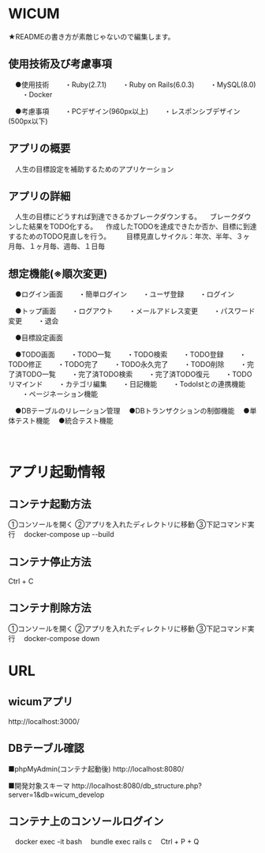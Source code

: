 # WICUM
★READMEの書き方が素敵じゃないので編集します。


## 使用技術及び考慮事項
　●使用技術
　　・Ruby(2.7.1)
　　・Ruby on Rails(6.0.3)
　　・MySQL(8.0)
　　・Docker

　●考慮事項
　　・PCデザイン(960px以上)
　　・レスポンシブデザイン(500px以下)


## アプリの概要
　人生の目標設定を補助するためのアプリケーション


## アプリの詳細
　人生の目標にどうすれば到達できるかブレークダウンする。
　ブレークダウンした結果をTODO化する。
　作成したTODOを達成できたか否か、目標に到達するためのTODO見直しを行う。
　　目標見直しサイクル：年次、半年、３ヶ月毎、１ヶ月毎、週毎、１日毎


## 想定機能(※順次変更)
　●ログイン画面
　　・簡単ログイン
　　・ユーザ登録
　　・ログイン

　●トップ画面
　　・ログアウト
　　・メールアドレス変更
　　・パスワード変更
　　・退会

　●目標設定画面

　●TODO画面
　　・TODO一覧
　　・TODO検索
　　・TODO登録
　　・TODO修正
　　・TODO完了
　　・TODO永久完了
　　・TODO削除
　　・完了済TODO一覧
　　・完了済TODO検索
　　・完了済TODO復元
　　・TODOリマインド
　　・カテゴリ編集
　　・日記機能
　　・TodoIstとの連携機能
　　・ページネーション機能

　●DBテーブルのリレーション管理
　●DBトランザクションの制御機能
　●単体テスト機能
　●統合テスト機能

　
# アプリ起動情報


## コンテナ起動方法
①コンソールを開く
②アプリを入れたディレクトリに移動
③下記コマンド実行
　docker-compose up --build


## コンテナ停止方法
Ctrl + C


## コンテナ削除方法
①コンソールを開く
②アプリを入れたディレクトリに移動
③下記コマンド実行
　docker-compose down


# URL


## wicumアプリ
http://localhost:3000/


## DBテーブル確認
■phpMyAdmin(コンテナ起動後)
http://localhost:8080/


■開発対象スキーマ
http://localhost:8080/db_structure.php?server=1&db=wicum_develop


## コンテナ上のコンソールログイン
　docker exec -it <containerId> bash
　bundle exec rails c
　Ctrl + P + Q
